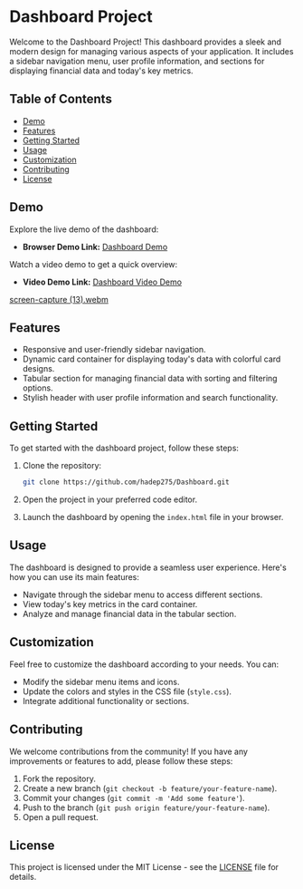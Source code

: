 # Dashboard Project

Welcome to the Dashboard Project! This dashboard provides a sleek and modern design for managing various aspects of your application. It includes a sidebar navigation menu, user profile information, and sections for displaying financial data and today's key metrics.

## Table of Contents
- [Demo](#demo)
- [Features](#features)
- [Getting Started](#getting-started)
- [Usage](#usage)
- [Customization](#customization)
- [Contributing](#contributing)
- [License](#license)

## Demo

Explore the live demo of the dashboard:
- **Browser Demo Link:** [Dashboard Demo](https://hadep275.github.io/Dashboard/) 

Watch a video demo to get a quick overview:
- **Video Demo Link:** [Dashboard Video Demo](https://github.com/hadep275/Dashboard/assets/65734173/2580aa85-6ea2-4984-aefe-e55c92ff0889) 

[screen-capture (13).webm](https://github.com/hadep275/Dashboard/assets/65734173/2580aa85-6ea2-4984-aefe-e55c92ff0889)


## Features

- Responsive and user-friendly sidebar navigation.
- Dynamic card container for displaying today's data with colorful card designs.
- Tabular section for managing financial data with sorting and filtering options.
- Stylish header with user profile information and search functionality.

## Getting Started

To get started with the dashboard project, follow these steps:

1. Clone the repository:
   ```bash
   git clone https://github.com/hadep275/Dashboard.git
   ```

2. Open the project in your preferred code editor.

3. Launch the dashboard by opening the `index.html` file in your browser.

## Usage

The dashboard is designed to provide a seamless user experience. Here's how you can use its main features:

- Navigate through the sidebar menu to access different sections.
- View today's key metrics in the card container.
- Analyze and manage financial data in the tabular section.

## Customization

Feel free to customize the dashboard according to your needs. You can:

- Modify the sidebar menu items and icons.
- Update the colors and styles in the CSS file (`style.css`).
- Integrate additional functionality or sections.

## Contributing

We welcome contributions from the community! If you have any improvements or features to add, please follow these steps:

1. Fork the repository.
2. Create a new branch (`git checkout -b feature/your-feature-name`).
3. Commit your changes (`git commit -m 'Add some feature'`).
4. Push to the branch (`git push origin feature/your-feature-name`).
5. Open a pull request.

## License

This project is licensed under the MIT License - see the [LICENSE](LICENSE) file for details.

